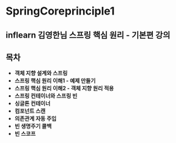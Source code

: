 # SpringCoreprinciple1
<h2>inflearn 김영한님 스프링 핵심 원리 - 기본편 강의</h2>

## 목차
- **객체 지향 설계와 스프링** 
- **스프링 핵심 원리 이해1 - 예제 만들기**
- **스프링 핵심 원리 이해2 - 객체 지향 원리 적용**
- **스프링 컨테이너와 스프링 빈**
- **싱글톤 컨테이너**
- **컴포넌트 스캔**
- **의존관계 자동 주입**
- **빈 생명주기 콜백** 
- **빈 스코프**

